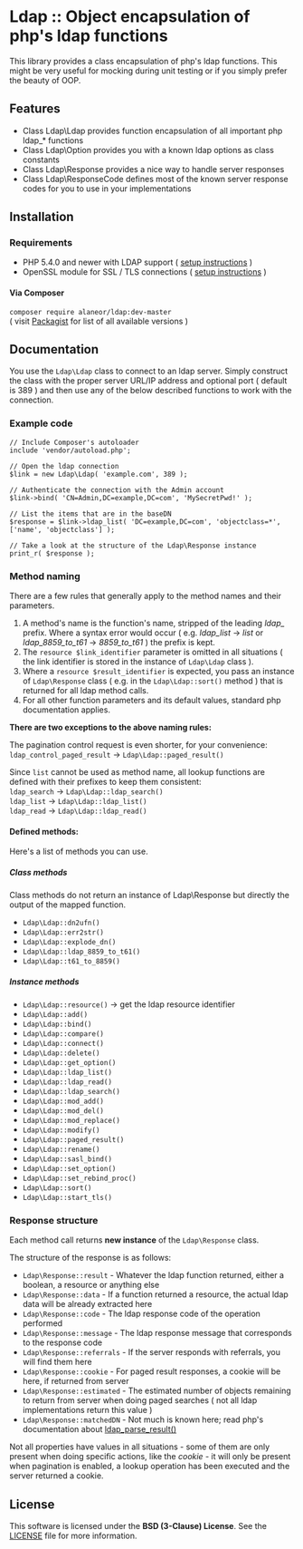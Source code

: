# Ldap :: Object encapsulation of php's ldap functions

This library provides a class encapsulation of php's ldap functions. This might be very useful for mocking during unit testing or if you simply prefer the beauty of OOP.

## Features

 - Class Ldap\Ldap provides function encapsulation of all important php ldap_* functions
 - Class Ldap\Option provides you with a known ldap options as class constants
 - Class Ldap\Response provides a nice way to handle server responses
 - Class Ldap\ResponseCode defines most of the known server response codes for you to use in your implementations

## Installation

### Requirements

 - PHP 5.4.0 and newer with LDAP support ( [setup instructions](http://www.php.net/manual/en/ldap.installation.php) )
 - OpenSSL module for SSL / TLS connections ( [setup instructions](http://cz1.php.net/manual/en/openssl.installation.php) )

#### Via Composer

 `composer require alaneor/ldap:dev-master`<br>
( visit [Packagist](https://packagist.org/packages/alaneor/ldap) for list of all available versions )

## Documentation

You use the `Ldap\Ldap` class to connect to an ldap server. Simply construct the class with the proper server URL/IP address and optional port ( default is 389 ) and then use any of the below described functions to work with the connection.

### Example code
```
// Include Composer's autoloader
include 'vendor/autoload.php';

// Open the ldap connection
$link = new Ldap\Ldap( 'example.com', 389 );

// Authenticate the connection with the Admin account
$link->bind( 'CN=Admin,DC=example,DC=com', 'MySecretPwd!' );

// List the items that are in the baseDN
$response = $link->ldap_list( 'DC=example,DC=com', 'objectclass=*', ['name', 'objectclass'] );

// Take a look at the structure of the Ldap\Response instance
print_r( $response );
```

### Method naming

There are a few rules that generally apply to the method names and their parameters.

1. A method's name is the function's name, stripped of the leading *ldap_* prefix. Where a syntax error would occur ( e.g. *ldap_list* -> *list* or *ldap_8859_to_t61* -> *8859_to_t61* ) the prefix is kept.
1. The `resource $link_identifier` parameter is omitted in all situations ( the link identifier is stored in the instance of `Ldap\Ldap` class ).
1. Where a `resource $result_identifier` is expected, you pass an instance of `Ldap\Response` class ( e.g. in the `Ldap\Ldap::sort()` method ) that is returned for all ldap method calls.
1. For all other function parameters and its default values, standard php documentation applies.

**There are two exceptions to the above naming rules:**

The pagination control request is even shorter, for your convenience:<br>
`ldap_control_paged_result` -> `Ldap\Ldap::paged_result()`

Since `list` cannot be used as method name, all lookup functions are defined with their prefixes to keep them consistent:<br>
`ldap_search` -> `Ldap\Ldap::ldap_search()`<br>
`ldap_list` -> `Ldap\Ldap::ldap_list()`<br>
`ldap_read` -> `Ldap\Ldap::ldap_read()`<br>

#### Defined methods:

Here's a list of methods you can use.

##### Class methods

Class methods do not return an instance of Ldap\Response but directly the output of the mapped function.

 - `Ldap\Ldap::dn2ufn()`
 - `Ldap\Ldap::err2str()`
 - `Ldap\Ldap::explode_dn()`
 - `Ldap\Ldap::ldap_8859_to_t61()`
 - `Ldap\Ldap::t61_to_8859()`

##### Instance methods

 - `Ldap\Ldap::resource()` -> get the ldap resource identifier
 - `Ldap\Ldap::add()`
 - `Ldap\Ldap::bind()`
 - `Ldap\Ldap::compare()`
 - `Ldap\Ldap::connect()`
 - `Ldap\Ldap::delete()`
 - `Ldap\Ldap::get_option()`
 - `Ldap\Ldap::ldap_list()`
 - `Ldap\Ldap::ldap_read()`
 - `Ldap\Ldap::ldap_search()`
 - `Ldap\Ldap::mod_add()`
 - `Ldap\Ldap::mod_del()`
 - `Ldap\Ldap::mod_replace()`
 - `Ldap\Ldap::modify()`
 - `Ldap\Ldap::paged_result()`
 - `Ldap\Ldap::rename()`
 - `Ldap\Ldap::sasl_bind()`
 - `Ldap\Ldap::set_option()`
 - `Ldap\Ldap::set_rebind_proc()`
 - `Ldap\Ldap::sort()`
 - `Ldap\Ldap::start_tls()`

### Response structure

Each method call returns **new instance** of the `Ldap\Response` class.

The structure of the response is as follows:

 - `Ldap\Response::result` - Whatever the ldap function returned, either a boolean, a resource or anything else
 - `Ldap\Response::data` - If a function returned a resource, the actual ldap data will be already extracted here
 - `Ldap\Response::code` - The ldap response code of the operation performed
 - `Ldap\Response::message` - The ldap response message that corresponds to the response code
 - `Ldap\Response::referrals` - If the server responds with referrals, you will find them here
 - `Ldap\Response::cookie` - For paged result responses, a cookie will be here, if returned from server
 - `Ldap\Response::estimated` - The estimated number of objects remaining to return from server when doing paged searches ( not all ldap implementations return this value )
 - `Ldap\Response::matchedDN` - Not much is known here; read php's documentation about [ldap_parse_result()](http://www.php.net/manual/en/function.ldap-parse-result.php)

Not all properties have values in all situations - some of them are only present when doing specific actions, like the *cookie* - it will only be present when pagination is enabled, a lookup operation has been executed and the server returned a cookie.

## License

This software is licensed under the **BSD (3-Clause) License**.
See the [LICENSE](LICENSE) file for more information.
